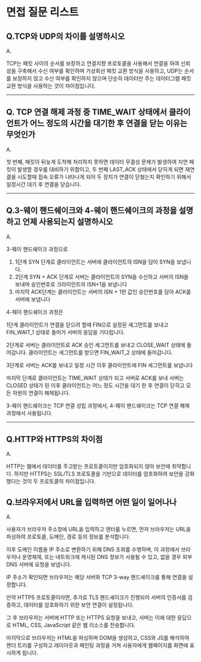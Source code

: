 # 면접 질문 리스트

## Q.TCP와 UDP의 차이를 설명하시오

A. 

TCP는 패킷 사이의 순서를 보장하고 연결지향 프로토콜을 사용해서 연결을 하여 신뢰성을 구축해서 수신 여부를 확인하며 가상회선 패킷 교환 방식을 사용하고, UDP는 순서를 보장하지 않고 수신 여부를 확인하지 않으며 단순히 데이터만 주는 데이터그램 패킷 교환 방식을 사용하는 것이 차이점입니다.

---

## Q. TCP 연결 해제 과정 중 TIME_WAIT 상태에서 클라이언트가 어느 정도의 시간을 대기한 후 연결을 닫는 이유는 무엇인가

A.

첫 번째, 패킷이 뒤늦게 도착해 처리하지 못하면 데이터 무결성 문제가 발생하여 지연 패킷이 발생할 경우를 대비하기 위함이고, 두 번째 LAST_ACK 상태에서 닫히게 되면 재연결을 시도할때 접속 오류가 나타나게 되어 두 장치가 연결이 닫혔는지 확인하기 위해서 일정시간 대기 후 연결을 닫습니다.

---

## Q.3-웨이 핸드쉐이크와 4-웨이 핸드쉐이크의 과정을 설명하고 언제 사용되는지 설명하시오

A.

3-웨이 핸드쉐이크 과정으로 

1. 1단계 SYN 단계로 클라이언트는 서버에 클라이언트의 ISN을 담아 SYN을 보냅니다.
2. 2단계 SYN + ACK 단계로 서버는 클라이언트의 SYN을 수신하고 서버의 ISN을 보내며 승인번호로 크라이언트의 ISN+1을 보냅니다
3. 마지막 ACK단계는 클라이언트는 서버의 ISN + 1한 값인 승인번호를 담아 ACK를 서버에 보냅니다

4-웨이 핸드쉐이크 과정은

1단계 클라이언트가 연결을 닫으려 할때 FIN으로 설정된 세그먼트를 보내고 FIN_WAIT_1 상태로 들어가 서버의 응답을 기다립니다.

2단계로 서버는 클라이언트로 ACK 승인 세그먼트를 보내고 CLOSE_WAIT 상태에 들어갑니다. 클라이언트는 세그먼트를 받으면 FIN_WAIT_2 상태에 들어갑니다.

3단계로 서버는 ACK를 보내고 일정 시간 이후 클라이언트에 FIN 세그먼트를 보냅니다

마지막 단계로 클라이언트는 TIME_WAIT 상태가 되고 서버로 ACK를 보내 서버는 CLOSED 상태가 된 이후 클라이언트는 어느 정도 시간을 대기 한 후 연결이 닫히고 모든 자원의 연결이 해제됩니다.

3-웨이 핸드쉐이크는 TCP 연결 성립 과정에서, 4-웨이 핸드쉐이크는 TCP 연결 해제 과정에서 사용됩니다.

---

## Q.HTTP와 HTTPS의 차이점

A.

HTTP는 웹에서 데이터를 주고받는 프로토콜이지만 암호화되지 않아 보안에 취약합니다. 하지만 HTTPS는 SSL/TLS 프로토콜을 기반으로 데이터를 암호화하여 보안을 강화했다는 것이 두 프로토콜의 차이점입니다.

## Q.브라우저에서 URL을 입력하면 어떤 일이 일어나나

A. 

사용자가 브라우저 주소창에 URL을 입력하고 엔터를 누르면, 먼저 브라우저는 URL을 파싱하여 프로토콜, 도메인, 경로 등의 정보를 분석합니다.

이후 도메인 이름을 IP 주소로 변환하기 위해 DNS 조회를 수행하며, 이 과정에서 브라우저나 운영체제, 또는 네트워크에 캐시된 DNS 정보가 사용될 수 있고, 없을 경우 외부 DNS 서버에 요청을 보냅니다.

IP 주소가 확인되면 브라우저는 해당 서버와 TCP 3-way 핸드셰이크를 통해 연결을 설정합니다.

만약 HTTPS 프로토콜이라면, 추가로 TLS 핸드셰이크가 진행되어 서버의 인증서를 검증하고, 데이터를 암호화하기 위한 보안 연결이 설정됩니다.

그 후 브라우저는 서버에 HTTP 또는 HTTPS 요청을 보내고, 서버는 이에 대한 응답으로 HTML, CSS, JavaScript 같은 웹 리소스를 전송합니다.

마지막으로 브라우저는 HTML을 파싱하며 DOM을 생성하고, CSS와 JS를 해석하여 렌더 트리를 구성하고 레이아웃과 페인팅 과정을 거쳐 사용자에게 웹페이지를 화면에 표시하게 됩니다.